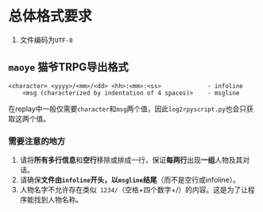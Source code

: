 # 总体格式要求
1. 文件编码为`UTF-8`

## `maoye` 猫爷TRPG导出格式
```
<character> <yyyy>/<mm>/<dd> <hh>:<mm>:<ss>             - infoline
    <msg (characterized by indentation of 4 spaces)>    - msgline
```
在replay中一般仅需要`character`和`msg`两个值，因此`log2rpyscript.py`也会只获取这两个值。

### 需要注意的地方
1. 请将**所有多行信息**和**空行**移除或排成一行，保证**每两行**出现**一组**人物及其对话。
2. 请确保**文件由`infoline`开头，以`msgline`结尾**（而不是空行或infoline）。
3. 人物名字不允许存在类似` 1234/`（空格+四个数字+/）的内容。这是为了让程序能找到人物名称。
